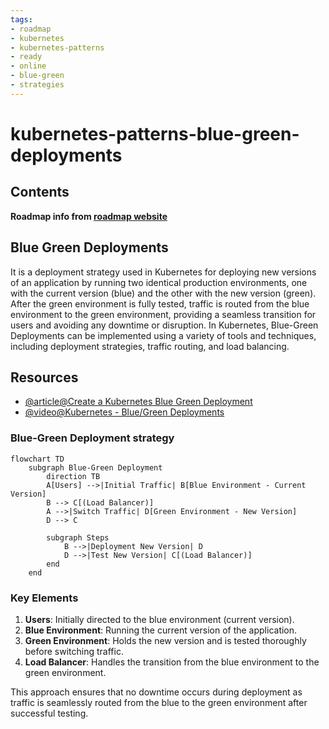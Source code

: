 ```yaml
---
tags:
- roadmap
- kubernetes
- kubernetes-patterns
- ready
- online
- blue-green
- strategies
---
```


# kubernetes-patterns-blue-green-deployments

## Contents

__Roadmap info from [roadmap website](https://roadmap.sh/kubernetes/deployment-patterns/blue-green-deployments)__

## Blue Green Deployments

It is a deployment strategy used in Kubernetes for deploying new versions of an application by running two identical production environments, one with the current version (blue) and the other with the new version (green). After the green environment is fully tested, traffic is routed from the blue environment to the green environment, providing a seamless transition for users and avoiding any downtime or disruption. In Kubernetes, Blue-Green Deployments can be implemented using a variety of tools and techniques, including deployment strategies, traffic routing, and load balancing.

## Resources

* [@article@Create a Kubernetes Blue Green Deployment](https://developer.harness.io/docs/continuous-delivery/cd-execution/kubernetes-executions/create-a-kubernetes-blue-green-deployment/)
* [@video@Kubernetes - Blue/Green Deployments](https://www.youtube.com/watch?v=jxhpTGQ484Y)

### Blue-Green Deployment strategy

```mermaid
flowchart TD
    subgraph Blue-Green Deployment
        direction TB
        A[Users] -->|Initial Traffic| B[Blue Environment - Current Version]
        B --> C[(Load Balancer)]
        A -->|Switch Traffic| D[Green Environment - New Version]
        D --> C

        subgraph Steps
            B -->|Deployment New Version| D
            D -->|Test New Version| C[(Load Balancer)]
        end
    end
```

### Key Elements

1. __Users__: Initially directed to the blue environment (current version).
2. __Blue Environment__: Running the current version of the application.
3. __Green Environment__: Holds the new version and is tested thoroughly before switching traffic.
4. __Load Balancer__: Handles the transition from the blue environment to the green environment.

This approach ensures that no downtime occurs during deployment as traffic is seamlessly routed from the blue to the green environment after successful testing.
